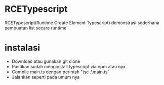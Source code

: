 # RCETypescript
RCETypescript(Runtime Create Element Typescript) demonstrasi sederhana pembuatan list secara runtime

# instalasi
- Download atau gunakan git clone
- Pastikan sudah menginstall typescript via npm atau npx
- Compile main.ts dengan perintah "tsc .\main.ts"
- Jalankan seperti pada umum nya
